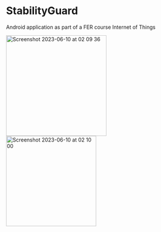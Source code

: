# StabilityGuard
Android application as part of a FER course Internet of Things

<img width="274" alt="Screenshot 2023-06-10 at 02 09 36" src="https://github.com/mdulibic/StabilityGuard/assets/65249525/cc66e22e-8461-43da-a3e0-deff0d95e6db">
<img width="246" alt="Screenshot 2023-06-10 at 02 10 00" src="https://github.com/mdulibic/StabilityGuard/assets/65249525/7794bf5b-b751-4418-81a4-ba723d9c9881">
